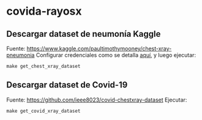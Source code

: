 # covida-rayosx

## Descargar dataset de neumonía Kaggle

Fuente: https://www.kaggle.com/paultimothymooney/chest-xray-pneumonia
Configurar credenciales como se detalla [aquí](https://github.com/Kaggle/kaggle-api), y luego ejecutar:
```make
make get_chest_xray_dataset
```

## Descargar dataset de Covid-19

Fuente: https://github.com/ieee8023/covid-chestxray-dataset
Ejecutar: 
```make
make get_covid_xray_dataset
```
